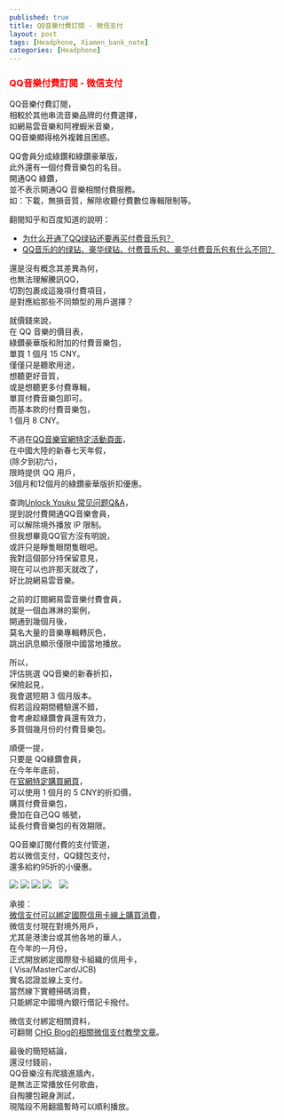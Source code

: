 ```yaml
---
published: true
title: QQ音樂付費訂閱 - 微信支付
layout: post
tags: [Headphone, Xiamen_bank_note]
categories: [Headphone]
---
```


### <font color="red">QQ音樂付費訂閱 - 微信支付</font>

QQ音樂付費訂閱，   
相較於其他串流音樂品牌的付費選擇，   
如網易雲音樂和阿裡蝦米音樂，    
QQ音樂顯得格外複雜且困惑。    
    
QQ會員分成綠鑽和綠鑽豪華版，   
此外還有一個付費音樂包的名目。   
開通QQ 綠鑽，    
並不表示開通QQ 音樂相關付費服務。    
如：下載，無損音質，解除收聽付費數位專輯限制等。    
    
翻閱知乎和百度知道的說明：   

* [<span lang="zh-Hans">为什么开通了QQ绿钻还要再买付费音乐包？</span>][1]  
* [<span lang="zh-Hans">QQ音乐的的绿钻、豪华绿钻、付费音乐包、豪华付费音乐包有什么不同？</span>][2]  

還是沒有概念其差異為何，    
也無法理解騰訊QQ，    
切割包裹成這幾項付費項目，   
是對應給那些不同類型的用戶選擇？    
    
就價錢來說，    
在 QQ 音樂的價目表，    
綠鑽豪華版和附加的付費音樂包，   
單買 1 個月 15 CNY。   
僅僅只是聽歌用途，   
想聽更好音質，   
或是想聽更多付費專輯，   
單買付費音樂包即可。    
而基本款的付費音樂包，   
1 個月 8 CNY。    
  
不過在[QQ音樂官網特定活動頁面][3]，       
在中國大陸的新春七天年假，   
(除夕到初六)，    
限時提供 QQ 用戶，   
3個月和12個月的綠鑽豪華版折扣優惠。   
    
查詢[Unlock Youku <span lang="zh-Hans">常见问题Q&A</span>][7]，       
提到說付費開通QQ音樂會員，    
可以解除境外播放 IP 限制。   
但我想畢竟QQ官方沒有明說，    
或許只是睜隻眼閉隻眼吧。    
我對這個部分持保留意見，    
現在可以也許那天就改了，    
好比說網易雲音樂。   
    
之前的訂閱網易雲音樂付費會員，   
就是一個血淋淋的案例，   
開通到幾個月後，    
莫名大量的音樂專輯轉灰色，   
跳出訊息顯示僅限中國當地播放。   
    
所以，   
評估挑選 QQ音樂的新春折扣，   
保險起見，   
我會選短期 3 個月版本。   
假若這段期間體驗還不錯，    
會考慮趁綠鑽會員還有效力，   
多買個幾月份的付費音樂包。   
    
順便一提，   
只要是 QQ綠鑽會員，   
在今年年底前，   
在[官網特定購買網頁][4]，    
可以使用 1 個月的 5 CNY的折扣價，   
購買付費音樂包，    
疊加在自己QQ 帳號，   
延長付費音樂包的有效期限。   
    
QQ音樂訂閱付費的支付管道，    
若以微信支付，QQ錢包支付，    
還多給約95折的小優惠。      

<div id="lightgallery" class="owl-carousel owl-theme">
<picture>
<source type="image/webp" srcset="https://res.cloudinary.com/shengshampoo/image/upload/s--YFY_Lo_T--/v1518920343/Screenshot_2018-02-17-18-11-01-897_org.mozilla.firefox-fs8a_nj6jra.webp">
<img class="responsively-lazy responsively-lazy-300" src="https://res.cloudinary.com/shengshampoo/image/upload/s--utccceuK--/v1518920343/Screenshot_2018-02-17-18-11-01-897_org.mozilla.firefox-fs8a_jafvcy.png" srcset="data:image/gif;base64,R0lGODlhAQABAIAAAP///////yH5BAEKAAEALAAAAAABAAEAAAICTAEAOw==">
</picture>
<picture>
<source type="image/webp" srcset="https://res.cloudinary.com/shengshampoo/image/upload/s--cRIXZa4p--/v1518922249/Screenshot_2018-02-17-22-19-55-298_org.mozilla.firefox-fs8a_uuu0av.webp">
<img class="responsively-lazy responsively-lazy-300" src="https://res.cloudinary.com/shengshampoo/image/upload/s--pN5g1CwS--/v1518922249/Screenshot_2018-02-17-22-19-55-298_org.mozilla.firefox-fs8a_yopjou.png" srcset="data:image/gif;base64,R0lGODlhAQABAIAAAP///////yH5BAEKAAEALAAAAAABAAEAAAICTAEAOw==">
</picture>
<picture>
<source type="image/webp" srcset="https://res.cloudinary.com/shengshampoo/image/upload/s--N7YB4E1b--/v1519004857/Screenshot_2018-02-19-09-03-09-029_com.tencent.mm-fs8a_bnlzi1.webp">
<img class="responsively-lazy responsively-lazy-300" src="https://res.cloudinary.com/shengshampoo/image/upload/s--NxNhQFtx--/v1519004857/Screenshot_2018-02-19-09-03-09-029_com.tencent.mm-fs8a_knxpn8.png" srcset="data:image/gif;base64,R0lGODlhAQABAIAAAP///////yH5BAEKAAEALAAAAAABAAEAAAICTAEAOw==">
</picture>
<picture>
<source type="image/webp" srcset="https://res.cloudinary.com/shengshampoo/image/upload/s--RDVweIKR--/v1518922249/Screenshot_2018-02-17-22-19-18-043_com.tencent.mm-fs8a_ci6ep2.webp">
<img class="responsively-lazy responsively-lazy-300" src="https://res.cloudinary.com/shengshampoo/image/upload/s--Cx3CPZfF--/v1518922249/Screenshot_2018-02-17-22-19-18-043_com.tencent.mm-fs8a_ajb3n5.png" srcset="data:image/gif;base64,R0lGODlhAQABAIAAAP///////yH5BAEKAAEALAAAAAABAAEAAAICTAEAOw==">
</picture>
<source type="image/webp" srcset="https://res.cloudinary.com/shengshampoo/image/upload/s--F90J7Gem--/v1519004318/Screenshot_2018-02-19-09-03-38-585_com.tencent.mm-fs8a_b7ckyt.webp">
<img class="responsively-lazy responsively-lazy-300" src="https://res.cloudinary.com/shengshampoo/image/upload/s--XdsKVIFA--/v1519004316/Screenshot_2018-02-19-09-03-38-585_com.tencent.mm-fs8a_cwcnpg.png" srcset="data:image/gif;base64,R0lGODlhAQABAIAAAP///////yH5BAEKAAEALAAAAAABAAEAAAICTAEAOw==">
</picture>
<source type="image/webp" srcset="https://res.cloudinary.com/shengshampoo/image/upload/s--RDVweIKR--/v1518922249/Screenshot_2018-02-17-22-19-18-043_com.tencent.mm-fs8a_ci6ep2.webp">
<img class="responsively-lazy responsively-lazy-300" src="https://res.cloudinary.com/shengshampoo/image/upload/s--Cx3CPZfF--/v1518922249/Screenshot_2018-02-17-22-19-18-043_com.tencent.mm-fs8a_ajb3n5.png" srcset="data:image/gif;base64,R0lGODlhAQABAIAAAP///////yH5BAEKAAEALAAAAAABAAEAAAICTAEAOw==">
</picture>
<picture>
<source type="image/webp" srcset="https://res.cloudinary.com/shengshampoo/image/upload/s--NInZprAm--/v1518920343/Screenshot_2018-02-17-16-56-44-370_org.mozilla.firefox-fs8a_geymsk.webp">
<img class="responsively-lazy responsively-lazy-300" src="https://res.cloudinary.com/shengshampoo/image/upload/s--tUcnVOti--/v1518920343/Screenshot_2018-02-17-16-56-44-370_org.mozilla.firefox-fs8a_tbdhao.png" srcset="data:image/gif;base64,R0lGODlhAQABAIAAAP///////yH5BAEKAAEALAAAAAABAAEAAAICTAEAOw==">
</picture>
</div>

承接：     
[微信支付可以綁定國際信用卡線上購買消費][5]，       
微信支付現在對境外用戶，        
尤其是港澳台或其他各地的華人，   
在今年的一月份，    
正式開放綁定國際發卡組織的信用卡，   
( Visa/MasterCard/JCB)    
實名認證並線上支付。    
當然線下實體掃碼消費，   
只能綁定中國境內銀行借記卡撥付。    
    
微信支付綁定相關資料，   
可翻閱 [CHG Blog的相關微信支付教學文章][6]。    

最後的簡短結論，    
還沒付錢前，    
QQ音樂沒有爬牆進牆內，    
是無法正常播放任何歌曲，    
自掏腰包親身測試，   
現階段不用翻牆暫時可以順利播放。    


[1]: https://www.zhihu.com/question/38226398
[2]: https://zhidao.baidu.com/question/2118539495506526547.html
[3]: https://y.qq.com/apg/159/index.html
[4]: https://y.qq.com/m/act/5yuansui/index.html
[5]: https://shengshampoo.github.io/creditcard/2018/02/18/weixin-payment-bind-intl-creditcard.html
[6]: https://charlottehong.blogspot.tw/search/label/%E5%BE%AE%E4%BF%A1%E6%94%AF%E4%BB%98
[7]: https://bbs.uku.im/t/q-a/241
